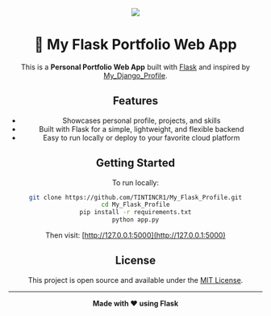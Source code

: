 <div align="center">

<p align="center">
  <img src="https://encrypted-tbn0.gstatic.com/images?q=tbn:ANd9GcSKKHLwqsvfGllqbxbGEwmQV9hrkKv8gC8NrQ&s"/>
</p>

# 🚀 My Flask Portfolio Web App

This is a **Personal Portfolio Web App** built with [Flask](https://flask.palletsprojects.com/) and inspired by [My_Django_Profile](https://github.com/TINTINCR1/My_Django_Profile.git).

## Features

- Showcases personal profile, projects, and skills
- Built with Flask for a simple, lightweight, and flexible backend
- Easy to run locally or deploy to your favorite cloud platform

## Getting Started

To run locally:

```bash
git clone https://github.com/TINTINCR1/My_Flask_Profile.git
cd My_Flask_Profile
pip install -r requirements.txt
python app.py
```

Then visit: [http://127.0.0.1:5000](http://127.0.0.1:5000)

## License

This project is open source and available under the [MIT License](LICENSE).

---

**Made with ❤️ using Flask**

</div>

